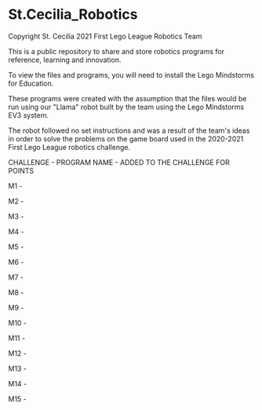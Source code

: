 # St.Cecilia_Robotics

Copyright St. Cecilia 2021 First Lego League Robotics Team

This is a public repository to share and store robotics programs for reference, learning and innovation.  

To view the files and programs, you will need to install the Lego Mindstorms for Education.  

These programs were created with the assumption that the files would be run using our "Llama" robot built by the team using the Lego Mindstorms EV3 system.  

The robot followed no set instructions and was a result of the team's ideas in order to solve the problems on the game board used in the 2020-2021 First Lego League robotics challenge.   

CHALLENGE - PROGRAM NAME - ADDED TO THE CHALLENGE FOR POINTS

M1 - 
  
M2 - 
  
M3 - 
  
M4 - 
  
M5 - 
  
M6 - 
  
M7 - 
  
M8 - 
  
M9 - 
  
M10 - 
  
M11 - 
  
M12 - 
  
M13 - 
  
M14 - 

M15 - 
